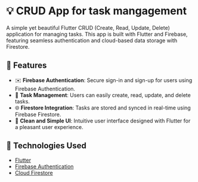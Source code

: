 # 💡 CRUD App for task mangagement

A simple yet beautiful Flutter CRUD (Create, Read, Update, Delete) application for managing tasks. This app is built with Flutter and Firebase, featuring seamless authentication and cloud-based data storage with Firestore.

## 🌟 Features

- ✉️ **Firebase Authentication**: Secure sign-in and sign-up for users using Firebase Authentication.
- 📅 **Task Management**: Users can easily create, read, update, and delete tasks.
- 🌐 **Firestore Integration**: Tasks are stored and synced in real-time using Firebase Firestore.
- 🌈 **Clean and Simple UI**: Intuitive user interface designed with Flutter for a pleasant user experience.

## 🔧 Technologies Used

- [Flutter](https://flutter.dev/)
- [Firebase Authentication](https://firebase.google.com/products/auth)
- [Cloud Firestore](https://firebase.google.com/products/firestore)




